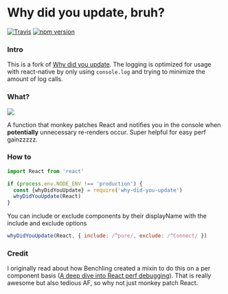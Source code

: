 # Why did you update, bruh?

[![Travis][build-badge]][build]
[![npm version](https://badge.fury.io/js/rn-why-did-you-update.svg)](https://badge.fury.io/js/rn-why-did-you-update)

### Intro

This is a fork of [Why did you update](https://www.npmjs.com/package/why-did-you-update). The logging is optimized for usage with react-native by
only using `console.log` and trying to minimize the amount of log calls.

### What?

![](http://i.imgur.com/Ui8YUBe.png)

A function that monkey patches React and notifies you in the console when **potentially** unnecessary re-renders occur. Super helpful for easy perf gainzzzzz.

### How to

```js
import React from 'react'

if (process.env.NODE_ENV !== 'production') {
  const {whyDidYouUpdate} = require('why-did-you-update')
  whyDidYouUpdate(React)
}
```

You can include or exclude components by their displayName with the include and exclude options

```js
whyDidYouUpdate(React, { include: /^pure/, exclude: /^Connect/ })
```

### Credit

I originally read about how Benchling created a mixin to do this on a per component basis ([A deep dive into React perf debugging](http://benchling.engineering/deep-dive-react-perf-debugging/)).
That is really awesome but also tedious AF, so why not just monkey patch React.

[build-badge]: https://img.shields.io/travis/garbles/why-did-you-update/master.svg?style=flat-square
[build]: https://travis-ci.org/garbles/why-did-you-update
